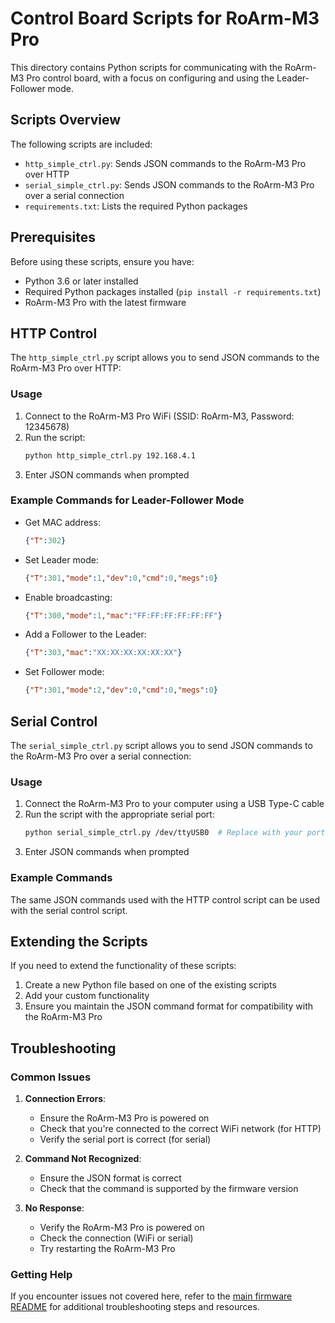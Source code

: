 # Control Board Scripts for RoArm-M3 Pro

This directory contains Python scripts for communicating with the RoArm-M3 Pro control board, with a focus on configuring and using the Leader-Follower mode.

## Scripts Overview

The following scripts are included:

- `http_simple_ctrl.py`: Sends JSON commands to the RoArm-M3 Pro over HTTP
- `serial_simple_ctrl.py`: Sends JSON commands to the RoArm-M3 Pro over a serial connection
- `requirements.txt`: Lists the required Python packages

## Prerequisites

Before using these scripts, ensure you have:

- Python 3.6 or later installed
- Required Python packages installed (`pip install -r requirements.txt`)
- RoArm-M3 Pro with the latest firmware

## HTTP Control

The `http_simple_ctrl.py` script allows you to send JSON commands to the RoArm-M3 Pro over HTTP:

### Usage

1. Connect to the RoArm-M3 Pro WiFi (SSID: RoArm-M3, Password: 12345678)
2. Run the script:
   ```bash
   python http_simple_ctrl.py 192.168.4.1
   ```
3. Enter JSON commands when prompted

### Example Commands for Leader-Follower Mode

- Get MAC address:
  ```json
  {"T":302}
  ```

- Set Leader mode:
  ```json
  {"T":301,"mode":1,"dev":0,"cmd":0,"megs":0}
  ```

- Enable broadcasting:
  ```json
  {"T":300,"mode":1,"mac":"FF:FF:FF:FF:FF:FF"}
  ```

- Add a Follower to the Leader:
  ```json
  {"T":303,"mac":"XX:XX:XX:XX:XX:XX"}
  ```

- Set Follower mode:
  ```json
  {"T":301,"mode":2,"dev":0,"cmd":0,"megs":0}
  ```

## Serial Control

The `serial_simple_ctrl.py` script allows you to send JSON commands to the RoArm-M3 Pro over a serial connection:

### Usage

1. Connect the RoArm-M3 Pro to your computer using a USB Type-C cable
2. Run the script with the appropriate serial port:
   ```bash
   python serial_simple_ctrl.py /dev/ttyUSB0  # Replace with your port
   ```
3. Enter JSON commands when prompted

### Example Commands

The same JSON commands used with the HTTP control script can be used with the serial control script.

## Extending the Scripts

If you need to extend the functionality of these scripts:

1. Create a new Python file based on one of the existing scripts
2. Add your custom functionality
3. Ensure you maintain the JSON command format for compatibility with the RoArm-M3 Pro

## Troubleshooting

### Common Issues

1. **Connection Errors**:
   - Ensure the RoArm-M3 Pro is powered on
   - Check that you're connected to the correct WiFi network (for HTTP)
   - Verify the serial port is correct (for serial)

2. **Command Not Recognized**:
   - Ensure the JSON format is correct
   - Check that the command is supported by the firmware version

3. **No Response**:
   - Verify the RoArm-M3 Pro is powered on
   - Check the connection (WiFi or serial)
   - Try restarting the RoArm-M3 Pro

### Getting Help

If you encounter issues not covered here, refer to the [main firmware README](../README.md) for additional troubleshooting steps and resources.
